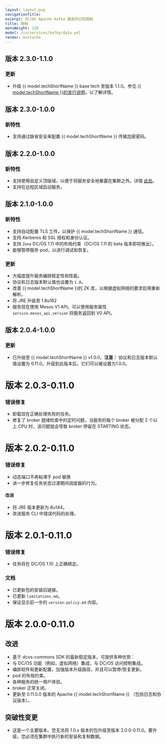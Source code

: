```yaml
---
layout: layout.pug
navigationTitle: 
excerpt: DC/OS Apache Kafka 服务的已知限制
title: 限制
menuWeight: 120
model: /cn/services/kafka/data.yml
render: mustache
---
```



## 版本 2.3.0-1.1.0

### 更新
- 升级 {{ model.techShortName }} base tech 至版本 1.1.0。参见 [{{ model.techShortName }}的发行说明](https://www.apache.org/dist/kafka/1.1.0/RELEASE_NOTES.html)，以了解详情。

## 版本 2.3.0-1.0.0

### 新特性
- 支持通过缺省安全来配置 {{ model.techShortName }} 传输加密密码。

## 版本 2.2.0-1.0.0

### 新特性
- 支持使用自定义顶级域，以便于将服务安全地暴露在集群之外。详情 [此处](/mesosphere/dcos/cn/services/kafka/2.3.0-1.0.0/security/#securely-exposing-dcos-apache-kafka-outside-the-cluster)。
- 支持在远程区域启动服务。

## 版本 2.1.0-1.0.0

### 新特性
- 支持自动配置 TLS 工件，以保护 {{ model.techShortName }} 通信。
- 支持 Kerberos 和 SSL 授权和身份认证。
- 支持 `Zone` DC/OS 1.11 中的布局约束（DC/OS 1.11 的 beta 版本即将推出）。
- 能够暂停服务 pod，以进行调试和恢复。

### 更新
- 大幅度提升服务编排稳定性和性能。
- 协议和日志版本默认值也设置为 `1.0`。
- 改善 {{ model.techShortName }}的 ZK 库，以根据虚拟网络的要求启用重新解析。
- 将 JRE 升级至 1.8u162
- 服务现在使用 Mesos V1 API。可以使用服务属性 `service.mesos_api_version` 将服务返回到 V0 API。

## 版本 2.0.4-1.0.0

### 更新
- 已升级至 {{ model.techShortName }} v1.0.0。**注意：** 协议和日志版本默认值设置为 0.11.0。升级到此版本后，它们可以被设置为1.0.0。

# 版本 2.0.3-0.11.0

### 错误修复
* 卸载现在正确处理失败的任务。
* 修复了 broker 就绪检查中的定时问题，当服务的每个 broker 被分配 2 个以上 CPU 时，该问题就会导致 broker 停留在 STARTING 状态。

# 版本 2.0.2-0.11.0

### 错误修复

- 动态端口不再粘滞于 pod 替换
- 进一步修复任务状态过渡期间调度器的行为。

#### 改进

- 将 JRE 版本更新为 8u144。
- 改进服务 CLI 中错误代码的处理。

# 版本 2.0.1-0.11.0

### 错误修复
* 任务将在 DC/OS 1.10 上正确绑定。

### 文档
- 已更新包的安装后链接。
- 已更新 `limitations.md`。
- 保证显示前一步的 `version-policy.md` 内容。

# 版本 2.0.0-0.11.0

## 改进
- 基于 dcos-commons SDK 的最新稳定版本，可提供多种优势：
 - 与 DC/OS 功能（例如，虚拟网络）集成，与 DC/OS 访问控制集成。
 - 编排软件和更新配置，加强版本升级路径，并且可以暂停/恢复更新。
 - pod 的布局约束。
 - 各种服务的统一用户体验。
- broker 正常关闭。
- 更新至 0.11.0.0 版本的 Apache {{ model.techShortName }} （包括日志和协议版本）。

## 突破性变更
- 这是一个主要版本。您无法将 1.0.x 版本的包升级至版本 2.0.0-0.11.0。要升级，您必须在集群中执行新的安装和复制数据。

